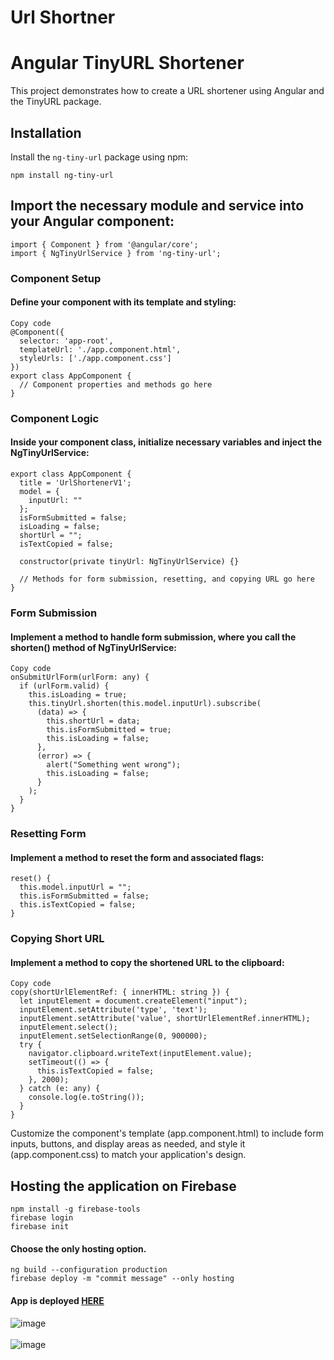 # Url Shortner

# Angular TinyURL Shortener

This project demonstrates how to create a URL shortener using Angular and the TinyURL package.

## Installation

Install the `ng-tiny-url` package using npm:

```=
npm install ng-tiny-url
```


## Import the necessary module and service into your Angular component:

```
import { Component } from '@angular/core';
import { NgTinyUrlService } from 'ng-tiny-url';
```

### Component Setup
#### Define your component with its template and styling:

```
Copy code
@Component({
  selector: 'app-root',
  templateUrl: './app.component.html',
  styleUrls: ['./app.component.css']
})
export class AppComponent {
  // Component properties and methods go here
}

```


### Component Logic
#### Inside your component class, initialize necessary variables and inject the NgTinyUrlService:

```
export class AppComponent {
  title = 'UrlShortenerV1';
  model = {
    inputUrl: ""
  };
  isFormSubmitted = false;
  isLoading = false;
  shortUrl = "";
  isTextCopied = false;

  constructor(private tinyUrl: NgTinyUrlService) {}

  // Methods for form submission, resetting, and copying URL go here
}
```
### Form Submission
#### Implement a method to handle form submission, where you call the shorten() method of NgTinyUrlService:

```
Copy code
onSubmitUrlForm(urlForm: any) {
  if (urlForm.valid) {
    this.isLoading = true;
    this.tinyUrl.shorten(this.model.inputUrl).subscribe(
      (data) => {
        this.shortUrl = data;
        this.isFormSubmitted = true;
        this.isLoading = false;
      },
      (error) => {
        alert("Something went wrong");
        this.isLoading = false;
      }
    );
  }
}

```

### Resetting Form
#### Implement a method to reset the form and associated flags:

```
reset() {
  this.model.inputUrl = "";
  this.isFormSubmitted = false;
  this.isTextCopied = false;
}
```
### Copying Short URL
#### Implement a method to copy the shortened URL to the clipboard:

```
Copy code
copy(shortUrlElementRef: { innerHTML: string }) {
  let inputElement = document.createElement("input");
  inputElement.setAttribute('type', 'text');
  inputElement.setAttribute('value', shortUrlElementRef.innerHTML);
  inputElement.select();
  inputElement.setSelectionRange(0, 900000);
  try {
    navigator.clipboard.writeText(inputElement.value);
    setTimeout(() => {
      this.isTextCopied = false;
    }, 2000);
  } catch (e: any) {
    console.log(e.toString());
  }
}
```
Customize the component's template (app.component.html) to include form inputs, buttons, and display areas as needed, and style it (app.component.css) to match your application's design.

## Hosting the application on Firebase
```
npm install -g firebase-tools
firebase login
firebase init
```

#### Choose the only hosting option.
```
ng build --configuration production
firebase deploy -m "commit message" --only hosting
```
#### App is deployed  <a href="https://url-shortner-1f467.web.app/" >HERE </a> </br>
![image](https://github.com/narottamaswal/url-shortner-v1/assets/65083220/204cc42c-19cc-4897-aadb-1552f5a9e84a) </br></br>
![image](https://github.com/narottamaswal/url-shortner-v1/assets/65083220/72e3e781-f673-4355-9710-a6d21cd5d67c)


